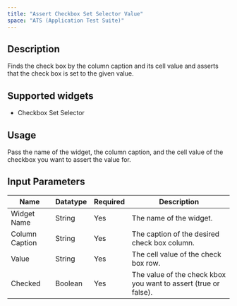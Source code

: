 ```yaml
---
title: "Assert Checkbox Set Selector Value"
space: "ATS (Application Test Suite)"
---
```

## Description

Finds the check box by the column caption and its cell value and asserts that the check box is set to the given value.

## Supported widgets

+ Checkbox Set Selector

## Usage

Pass the name of the widget, the column caption, and the cell value of the checkbox you want to assert the value for.

## Input Parameters

Name | Datatype | Required | Description
---- |--------| -------|---------------
Widget Name | String | Yes | The name of the widget.
Column Caption | String | Yes | The caption of the desired check box column.
Value | String | Yes | The cell value of the check box row.
Checked | Boolean | Yes | The value of the check kbox you want to assert (true or false).
